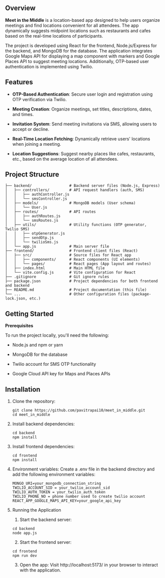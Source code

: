 ## Overview
**Meet in the Middle**  is a location-based app designed to help users organize meetings and find locations convenient for all attendees. The app dynamically suggests midpoint locations such as restaurants and cafes based on the real-time locations of participants.

The project is developed using React for the frontend, Node.js/Express for the backend, and MongoDB for the database. The application integrates Google Maps API for displaying a map component with markers and Google Places API to suggest meeting locations. Additionally, OTP-based user authentication is implemented using Twilio.


## **Features**

- **OTP-Based Authentication**: Secure user login and registration using OTP verification via Twilio.

- **Meeting Creation**: Organize meetings, set titles, descriptions, dates, and times.

- **Invitation System**: Send meeting invitations via SMS, allowing users to accept or decline.

- **Real-Time Location Fetching**: Dynamically retrieve users' locations when joining a meeting.

- **Location Suggestions**: Suggest nearby places like cafes, restaurants, etc., based on the average location of all attendees.


## **Project Structure**
```.
├── backend/                 # Backend server files (Node.js, Express)
│   ├── controllers/         # API request handlers (auth, SMS)
│   │   ├── authController.js
│   │   └── smsController.js
│   ├── models/              # MongoDB models (User schema)
│   │   └── User.js
│   ├── routes/              # API routes
│   │   ├── authRoutes.js
│   │   └── smsRoutes.js
│   ├── utils/               # Utility functions (OTP generator, Twilio SMS)
│   │   ├── otpGenerator.js
│   │   ├── sendOtp.js
│   │   └── twilioSms.js
│   └── app.js               # Main server file
├── frontend/                # Frontend client files (React)
│   ├── src/                 # Source files for React app
│   │   ├── components/      # React components (UI elements)
│   │   └── pages/           # React pages (App layout and routes)
│   ├── index.html           # Main HTML file
│   └── vite.config.js       # Vite configuration for React
├── .gitignore               # Git ignore rules
├── package.json             # Project dependencies for both frontend and backend
├── README.md                # Project documentation (this file)
└── ...                      # Other configuration files (package-lock.json, etc.)
```

## **Getting Started**

**Prerequisites**

To run the project locally, you'll need the following:

- Node.js and npm or yarn

- MongoDB for the database

- Twilio account for SMS OTP functionality

- Google Cloud API key for Maps and Places APIs

## **Installation**

1. Clone the repository:

   ```
   git clone https://github.com/pavitrapai10/meet_in_middle.git
   cd meet_in_middle
   ```

2. Install backend dependencies:

   ```
   cd backend
   npm install
   ```

3. Install frontend dependencies:

   ```
   cd frontend
   npm install
   ```

4. Environment variables: Create a .env file in the backend directory and add the following environment variables:

   ```
   MONGO_URI=your_mongodb_connection_string
   TWILIO_ACCOUNT_SID = your_twilio_account_sid 
   TWILIO_AUTH_TOKEN = your_twilio_auth_token
   TWILIO_PHONE_NO = phone number used to create twilio account
   REACT_APP_GOOGLE_MAPS_API_KEY=your_google_api_key
   ```

5. Running the Application

   1. Start the backend server:
      

   ```
   cd backend
   node app.js
   ```

   2. Start the frontend server:
      
   
   ```
   cd frontend
   npm run dev
   ```
   
   3. Open the app: Visit http://localhost:5173/ in your browser to interact with the application.








